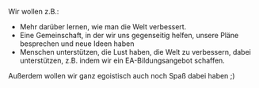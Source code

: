 


Wir wollen z.B.:
 - Mehr darüber lernen, wie man die Welt verbessert.
 - Eine Gemeinschaft, in der wir uns gegenseitig helfen, unsere Pläne besprechen und neue Ideen haben
 - Menschen unterstützen, die Lust haben, die Welt zu verbessern, dabei unterstützen, z.B. indem wir ein EA-Bildungsangebot schaffen.

Außerdem wollen wir ganz egoistisch auch noch Spaß dabei  haben ;)
